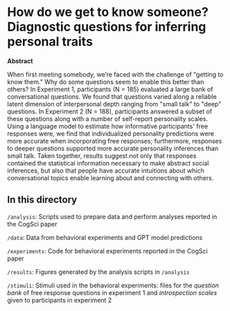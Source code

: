 # How do we get to know someone? Diagnostic questions for inferring personal traits


**Abstract**

When first meeting somebody, we’re faced with the challenge of "getting to know them." Why do some questions seem to enable this better than others? In Experiment 1, participants (N = 185) evaluated a large bank of conversational questions. We found that questions varied along a reliable latent dimension of interpersonal depth ranging from "small talk" to "deep" questions. In Experiment 2 (N = 188), participants answered a subset of these questions along with a number of self-report personality scales. Using a language model to estimate how informative participants' free responses were, we find that individualized personality predictions were more accurate when incorporating free responses; furthermore, responses to deeper questions supported more accurate personality inferences than small talk. Taken together, results suggest not only that responses contained the statistical information necessary to make abstract social inferences, but also that people have accurate intuitions about which conversational topics enable learning about and connecting with others.


## In this directory

`/analysis`: Scripts used to prepare data and perform analyses reported in the CogSci paper

`/data`: Data from behavioral experiments and GPT model predictions

`/experiments`: Code for behavioral experiments reported in the CogSci paper

`/results`: Figures generated by the analysis scripts in `/analysis`

`/stimuli`: Stimuli used in the behavioral experiments: files for the *question bank* of free response questions in experiment 1 and *introspection scales* given to participants in experiment 2



